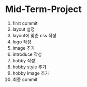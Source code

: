 # Mid-Term-Project

1. first commit
2. layout 설정
3. layout에 맞춘 css 작성
4. logo 작성
5. image 추가
6. introduce 작성
7. hobby 작성
8. hobby style 추가
9. hobby image 추가
10. 최종 commit
